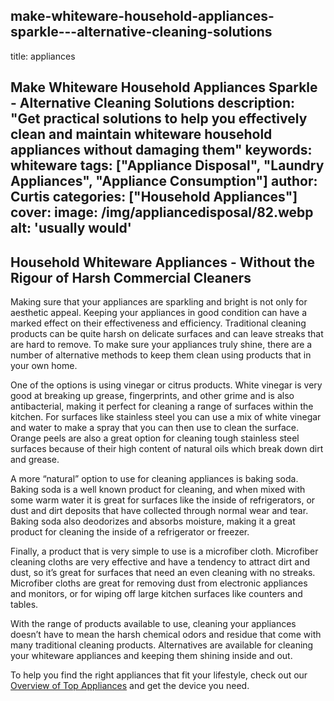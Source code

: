 
make-whiteware-household-appliances-sparkle---alternative-cleaning-solutions
---
title: appliances

Make Whiteware Household Appliances Sparkle - Alternative Cleaning Solutions
description: "Get practical solutions to help you effectively clean and maintain whiteware household appliances without damaging them"
keywords: whiteware
tags: ["Appliance Disposal", "Laundry Appliances", "Appliance Consumption"]
author: Curtis
categories: ["Household Appliances"]
cover: 
 image: /img/appliancedisposal/82.webp
 alt: 'usually would'
---
## Household Whiteware Appliances - Without the Rigour of Harsh Commercial Cleaners 

Making sure that your appliances are sparkling and bright is not only for aesthetic appeal. Keeping your appliances in good condition can have a marked effect on their effectiveness and efficiency. Traditional cleaning products can be quite harsh on delicate surfaces and can leave streaks that are hard to remove. To make sure your appliances truly shine, there are a number of alternative methods to keep them clean using products that in your own home.

One of the options is using vinegar or citrus products. White vinegar is very good at breaking up grease, fingerprints, and other grime and is also antibacterial, making it perfect for cleaning a range of surfaces within the kitchen. For surfaces like stainless steel you can use a mix of white vinegar and water to make a spray that you can then use to clean the surface. Orange peels are also a great option for cleaning tough stainless steel surfaces because of their high content of natural oils which break down dirt and grease. 

A more “natural” option to use for cleaning appliances is baking soda. Baking soda is a well known product for cleaning, and when mixed with some warm water it is great for surfaces like the inside of refrigerators, or dust and dirt deposits that have collected through normal wear and tear. Baking soda also deodorizes and absorbs moisture, making it a great product for cleaning the inside of a refrigerator or freezer. 

Finally, a product that is very simple to use is a microfiber cloth. Microfiber cleaning cloths are very effective and have a tendency to attract dirt and dust, so it’s great for surfaces that need an even cleaning with no streaks. Microfiber cloths are great for removing dust from electronic appliances and monitors, or for wiping off large kitchen surfaces like counters and tables. 

With the range of products available to use, cleaning your appliances doesn’t have to mean the harsh chemical odors and residue that come with many traditional cleaning products. Alternatives are available for cleaning your whiteware appliances and keeping them shining inside and out.

To help you find the right appliances that fit your lifestyle, check out our [Overview of Top Appliances](./pages/appliance-overview) and get the device you need.
